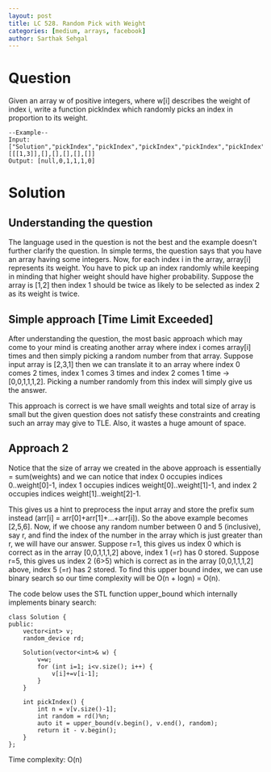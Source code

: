 ```yaml
---
layout: post
title: LC 528. Random Pick with Weight
categories: [medium, arrays, facebook]
author: Sarthak Sehgal
---
```

# Question
Given an array w of positive integers, where w[i] describes the weight of index i, write a function pickIndex which randomly picks an index in proportion to its weight.

```
--Example--
Input:
["Solution","pickIndex","pickIndex","pickIndex","pickIndex","pickIndex"]
[[[1,3]],[],[],[],[],[]]
Output: [null,0,1,1,1,0]
```

# Solution
## Understanding the question
The language used in the question is not the best and the example doesn't further clarify the question. In simple terms, the question says that you have an array having some integers. Now, for each index i in the array, array[i] represents its weight. You have to pick up an index randomly while keeping in minding that higher weight should have higher probability. Suppose the array is [1,2] then index 1 should be twice as likely to be selected as index 2 as its weight is twice.

## Simple approach [Time Limit Exceeded]
After understanding the question, the most basic approach which may come to your mind is creating another array where index i comes array[i] times and then simply picking a random number from that array. Suppose input array is [2,3,1] then we can translate it to an array where index 0 comes 2 times, index 1 comes 3 times and index 2 comes 1 time -> [0,0,1,1,1,2]. Picking a number randomly from this index will simply give us the answer.

This approach is correct is we have small weights and total size of array is small but the given question does not satisfy these constraints and creating such an array may give to TLE. Also, it wastes a huge amount of space.

## Approach 2
Notice that the size of array we created in the above approach is essentially = sum(weights) and we can notice that index 0 occupies indices 0..weight[0]-1, index 1 occupies indices weight[0]..weight[1]-1, and index 2 occupies indices weight[1]..weight[2]-1.

This gives us a hint to preprocess the input array and store the prefix sum instead (arr[i] = arr[0]+arr[1]+...+arr[i]). So the above example becomes [2,5,6]. Now, if we choose any random number between 0 and 5 (inclusive), say r, and find the index of the number in the array which is just greater than r, we will have our answer. Suppose r=1, this gives us index 0 which is correct as in the array [0,0,1,1,1,2] above, index 1 (=r) has 0 stored. Suppose r=5, this gives us index 2 (6>5) which is correct as in the array [0,0,1,1,1,2] above, index 5 (=r) has 2 stored. To find this upper bound index, we can use binary search so our time complexity will be O(n + logn) = O(n).

The code below uses the STL function upper_bound which internally implements binary search:
```
class Solution {
public:
    vector<int> v;
    random_device rd;
    
    Solution(vector<int>& w) {
        v=w;
        for (int i=1; i<v.size(); i++) {
            v[i]+=v[i-1];
        }
    }
    
    int pickIndex() {
        int n = v[v.size()-1];
        int random = rd()%n;
        auto it = upper_bound(v.begin(), v.end(), random);
        return it - v.begin();
    }
};
```
Time complexity: O(n)